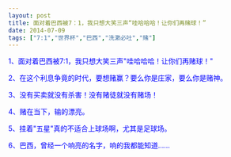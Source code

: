 ```yaml
---
layout: post
title: 面对着巴西被7：1，我只想大笑三声“哇哈哈哈！让你们再赌球！”
date: 2014-07-09
tags: ["7:1","世界杯","巴西","洗漱必吐","赌"]
---
```


<!-- build time:Sat Jun 23 2018 12:05:16 GMT+0800 (中国标准时间) -->

<span style="color:#00f">1、面对着巴西被7:1，我只想大笑三声"哇哈哈哈！让你们再赌球！"</span>

<span style="color:#00f">2、在这个利息争竟的时代，要想赌赢？要么你是庄家，要么你是赌神。</span>

<span style="color:#00f">3、没有买卖就没有杀害！没有赌徒就没有赌场！</span>

<span style="color:#00f">4、赌在当下，输的漂亮。</span>

<span style="color:#00f">5、挂着"五星"真的不适合上球场啊，尤其是足球场。</span>

<span style="color:#00f">6、巴西，曾经一个响亮的名字，响的我都能知道......</span>
<!-- rebuild by neat -->